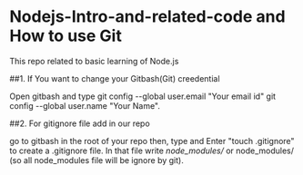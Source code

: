 # Nodejs-Intro-and-related-code and How to use Git
This repo related to basic learning of Node.js

##1. If You want to change your Gitbash(Git) creedential


Open gitbash and type
git config --global user.email "Your email id"
git config --global user.name "Your Name".

##2. For gitignore file add in our repo


go to gitbash in the root of your repo then,
type and Enter "touch .gitignore" to create a .gitignore file.
In that file write 
*node_modules/* or node_modules/ (so all node_modules file will be ignore by git).
